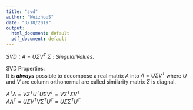 ```yaml
---
title: "svd"
author: "WeizhouS"
date: "3/18/2019"
output:
  html_document: default
  pdf_document: default
---
```


$SVD： A = U\Sigma V^T$
$\Sigma: Singular Values.$

SVD Properties:  
It is __*always*__ possible to decompose a real matrix $A$ into $A = U\Sigma V^T$
where $U$ and $V$ are column orthonormal are called similarity matrix $\Sigma$ is diagnal.

$A^TA = V\Sigma^TU^TU\Sigma V^T = V\Sigma^T\Sigma V^T$  
$AA^T = U\Sigma V^TV\Sigma^TU^T =  U\Sigma\Sigma^TU^T$  



